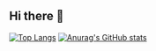 ## Hi there 👋

[![Top Langs](https://github-readme-stats.vercel.app/api/top-langs/?username=Monica-Jang&layout=compact)](https://github.com/anuraghazra/github-readme-stats)
[![Anurag's GitHub stats](https://github-readme-stats.vercel.app/api?username=Monica-Jang&show_icons=true)](https://github.com/anuraghazra/github-readme-stats)
